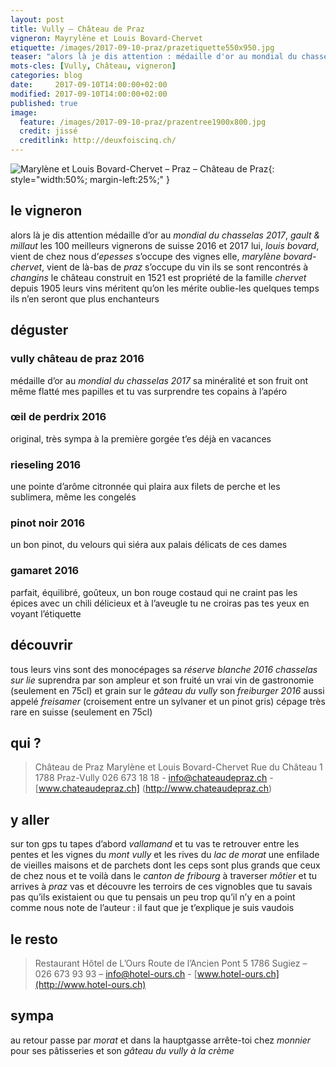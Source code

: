 ```yaml
---
layout: post
title: Vully — Château de Praz
vigneron: Mayrylène et Louis Bovard-Chervet
etiquette: /images/2017-09-10-praz/prazetiquette550x950.jpg
teaser: "alors là je dis attention : médaille d'or au mondial du chasselas 2017, gault&millaut les 100 meilleurs vignerons de suisse 2016 et 2017"
mots-cles: [Vully, Château, vigneron]
categories: blog
date:     2017-09-10T14:00:00+02:00
modified: 2017-09-10T14:00:00+02:00
published: true
image:
  feature: /images/2017-09-10-praz/prazentree1900x800.jpg
  credit: jissé
  creditlink: http://deuxfoiscinq.ch/
---
```


![Marylène et Louis Bovard-Chervet – Praz – Château de Praz][i1]{: style="width:50%; margin-left:25%;" }

[i1]: ../../images/2017-09-10-praz/prazg&m-1200x1600.jpg

## le vigneron
alors là je dis attention
médaille d’or au *mondial du chasselas 2017*, *gault & millaut* les 100 meilleurs vignerons de suisse 2016 et 2017
lui, *louis bovard*, vient de chez nous d’*epesses* s’occupe des vignes
elle, *marylène bovard-chervet*, vient de là-bas de *praz* s’occupe du vin
ils se sont rencontrés à *changins*
le château construit en 1521 est propriété de la famille *chervet* depuis 1905
leurs vins méritent qu’on les mérite oublie-les quelques temps ils n’en seront que plus enchanteurs


## déguster
### vully château de praz 2016
médaille d’or au *mondial du chasselas 2017*
sa minéralité et son fruit ont même flatté mes papilles et tu vas surprendre tes copains à l’apéro

### œil de perdrix 2016
original, très sympa
à la première gorgée t’es déjà en vacances

### rieseling 2016
une pointe d’arôme citronnée qui plaira aux filets de perche et les sublimera, même les congelés

### pinot noir 2016
un bon pinot, du velours qui siéra aux palais délicats de ces dames

### gamaret 2016
parfait, équilibré, goûteux, un bon rouge costaud qui ne craint pas les épices
avec un chili délicieux et à l’aveugle tu ne croiras pas tes yeux en voyant l’étiquette

## découvrir
tous leurs vins sont des monocépages
sa *réserve blanche 2016 chasselas sur lie* suprendra par son ampleur et son fruité
un vrai vin de gastronomie (seulement en 75cl)
et grain sur le *gâteau du vully* son *freiburger 2016* aussi appelé *freisamer* (croisement entre un sylvaner et un pinot gris) cépage très rare en suisse (seulement en 75cl)  

## qui ?
> Château de Praz
> Marylène et Louis Bovard-Chervet
> Rue du Château 1
> 1788 Praz-Vully
> 026 673 18 18 - [info@chateaudepraz.ch](mailto:info@chateaudepraz.ch) - [www.chateaudepraz.ch] (http://www.chateaudepraz.ch)

## y aller
sur ton gps tu tapes d’abord *vallamand* et tu vas te retrouver entre les pentes et les vignes du *mont vully* et les rives du *lac de morat*
une enfilade de vieilles maisons et de parchets dont les ceps sont plus grands que ceux de chez nous et te voilà dans le *canton de fribourg* à traverser *môtier* et tu arrives à *praz*
vas et découvre les terroirs de ces vignobles que tu savais pas qu’ils existaient ou que tu pensais un peu trop qu’il n’y en a point comme nous
note de l’auteur : il faut que je t’explique je suis vaudois


## le resto
> Restaurant Hôtel de L’Ours
> Route de l’Ancien Pont 5
> 1786 Sugiez – 026 673 93 93 – [info@hotel-ours.ch](mailto:info@hotel-ours.ch) - [www.hotel-ours.ch](http://www.hotel-ours.ch)


## sympa
au retour passe par *morat* et dans la hauptgasse arrête-toi chez *monnier* pour ses pâtisseries et son *gâteau du vully à la crème*
